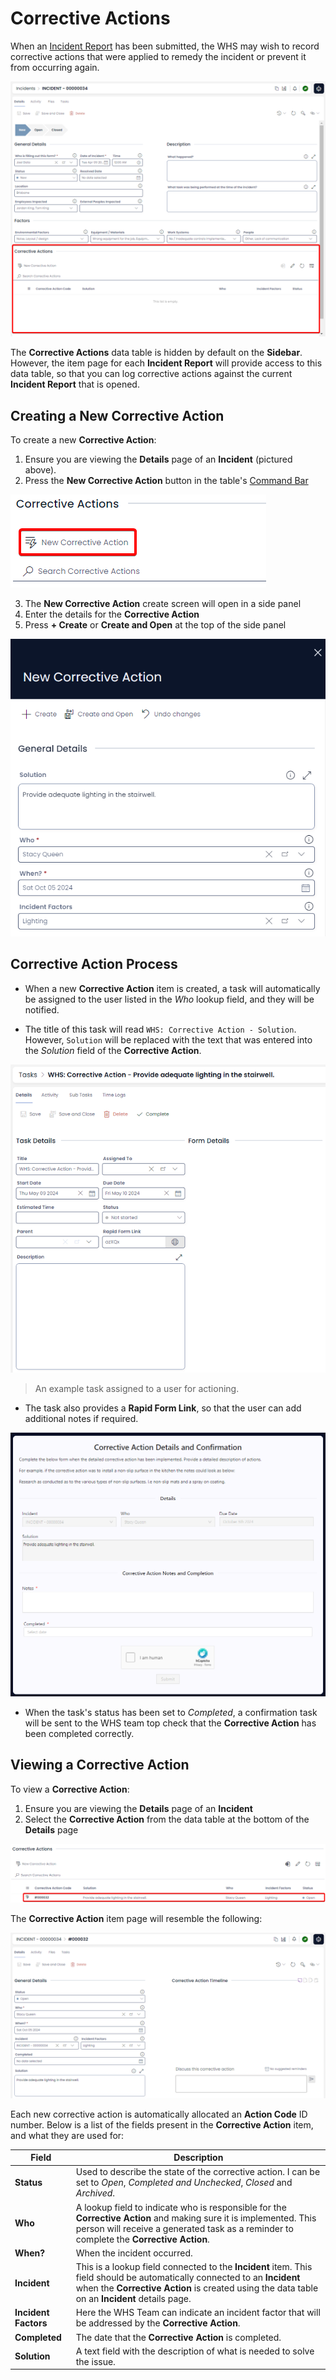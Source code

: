 # Corrective Actions

When an [Incident Report](</docs/Rapid/2-Rapid Standard/8-WHS/1-incidents/1-incidents.md>) has been submitted, the WHS may wish to record corrective actions that were applied to remedy the incident or prevent it from occurring again.

![A screenshot of the Incident Report item page. The screenshot is annotated with a red box to highlight the location of the "Corrective Actions" data table component, at the bottom of the Incidents item details page.](<Corrective Actions Table Highlighted.png>)

The **Corrective Actions** data table is hidden by default on the **Sidebar**. However, the item page for each **Incident Report** will provide access to this data table, so that you can log corrective actions against the current **Incident Report** that is opened.

## Creating a New Corrective Action

To create a new **Corrective Action**:

1. Ensure you are viewing the **Details** page of an **Incident** (pictured above).
2. Press the **New Corrective Action** button in the table's [Command Bar](</docs/Rapid/3-User Manual/glossary/glossary.md#command-bar>)

![A screenshot showing the location and appearance of the "New Corrective Action" button in the Corrective Actions table's Command Bar. The button reads "New Corrective Action" and has an icon of a lightning bolt that is overlaying several lines or list items.](<New Corrective Action.png>)

3. The **New Corrective Action** create screen will open in a side panel
4. Enter the details for the **Corrective Action**
5. Press **+ Create** or **Create and Open** at the top of the side panel

![A screenshot of the "New Corrective Action" create screen. At the top is a large navy header that reads "Corrective Action". There is also a cross in the upper left corner for closing the side panel. Underneath is the usual command strip buttons which read: "+ Create", "Create and Open", and "Undo Changes". Beneath this are the fields for the corrective action plan. These fields are: "Solution", "Who", "When", and "Incident Factors".](<New Corrective Action Example.png>)

## Corrective Action Process

- When a new **Corrective Action** item is created, a task will automatically be assigned to the user listed in the *Who* lookup field, and they will be notified.

- The title of this task will read `WHS: Corrective Action - Solution`. However, `Solution` will be replaced with the text that was entered into the *Solution* field of the **Corrective Action**.

![A screenshot of the task generated automatically by a new Corrective Action being created. The title of the task reads: "WHS: Corrective Action - Provide adequate lighting in the stairwell". ](<Corrective Action Task.png>)

> An example task assigned to a user for actioning.

- The task also provides a **Rapid Form Link**, so that the user can add additional notes if required.

![A screenshot of the Adaptive form that is generated for users, if required. The form does not contain a summary of the incident, but instead provides a solution field, and then requires notes to be supplied from the user and the Completed status of the form to be set to the date that the solution was implemented.](<Corrective Action Form.png>)

- When the task's status has been set to *Completed*, a confirmation task will be sent to the WHS team top check that the **Corrective Action** has been completed correctly.

## Viewing a Corrective Action

To view a **Corrective Action**:

1. Ensure you are viewing the **Details** page of an **Incident**
2. Select the **Corrective Action** from the data table at the bottom of the **Details** page

![A screenshot of the Corrective Actions data table. The screenshot is annotated with a red box to indicate the location of a Corrective Action item in the table. The item reads: "000032", ""Provide adequate lighting in the stairwell", "Stacy Queen", "Lighting", "Open".](<Corrective Action Item.png>)

The **Corrective Action** item page will resemble the following:

![A screenshot depicting the appearance of the Corrective Action item page. The fields that are present on this page are detailed in the table below.](<Corrective Action Item Page.png>)

Each new corrective action is automatically allocated an **Action Code** ID number. Below is a list of the fields present in the **Corrective Action** item, and what they are used for:

| Field | Description |
| --- | --- |
| **Status** | Used to describe the state of the corrective action. I can be set to *Open*, *Completed and Unchecked*, *Closed* and *Archived*. |
| **Who** | A lookup field to indicate who is responsible for the **Corrective Action** and making sure it is implemented. This person will receive a generated task as a reminder to complete the **Corrective Action**. |
| **When?** | When the incident occurred. |
| **Incident** | This is a lookup field connected to the **Incident** item. This field should be automatically connected to an **Incident** when the **Corrective Action** is created using the data table on an **Incident** details page. |
| **Incident Factors** | Here the WHS Team can indicate an incident factor that will be addressed by the **Corrective Action**. |
| **Completed** | The date that the **Corrective Action** is completed. |
| **Solution** | A text field with the description of what is needed to solve the issue. |